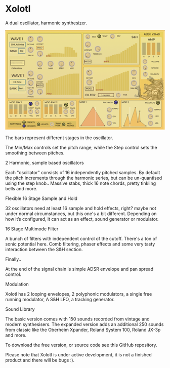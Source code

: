 # Xolotl

A dual oscillator, harmonic synthesizer. 

![Xolot](https://raw.githubusercontent.com/publicsamples/Xolotl/main/Xolotl.png)

The bars represent different stages in the oscillator.

The Min/Max controls set the pitch range, while the Step control sets the smoothing between pitches. 

2 Harmonic, sample based oscillators

Each "oscillator" consists of 16 independently pitched samples. By default the pitch increments through the harmonic series, but can be un-quantised using the step knob.. Massive stabs, thick 16 note chords, pretty tinkling bells and more.

Flexible 16 Stage Sample and Hold

32 oscillators need at least 16 sample and hold effects, right? maybe not under normal circumstances, but this one's a bit different. Depending on how it’s configured, it can act as an effect, sound generator or modulator.

16 Stage Multimode Filter

A bunch of filters with independent control of the cutoff. There's a ton of sonic potential here. Comb filtering, phaser effects and some very tasty interaction between the S&H section.

Finally..

At the end of the signal chain is simple ADSR envelope and pan spread control.

Modulation

Xolotl has 2 looping envelopes, 2 polyphonic modulators, a single free running modulator, A S&H LFO, a tracking generator.

Sound Library

The basic version comes with 150 sounds recorded from vintage and modern synthesisers. The expanded version adds an additional 250 sounds from classic like the Oberheim Xpander, Roland System 100, Roland JX-3p and more.

To download the free version, or source code see this GitHub repository.

Please note that Xolotl is under active development, it is not a finished product and there will be bugs :).
